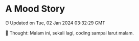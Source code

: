 # A Mood Story

⏰ Updated on Tue, 02 Jan 2024 03:32:29 GMT

💭 Thought: Malam ini, sekali lagi, coding sampai larut malam.

